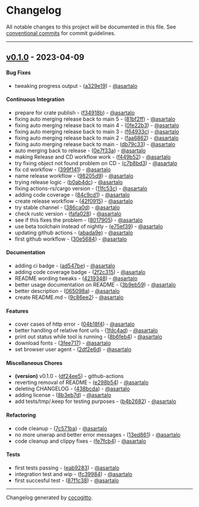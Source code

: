 # Changelog
All notable changes to this project will be documented in this file. See [conventional commits](https://www.conventionalcommits.org/) for commit guidelines.

- - -
## [v0.1.0](https://github.com/asartalo/shfonts/compare/30d141df2fa6281aea72669bf4b889d42587428a..v0.1.0) - 2023-04-09
#### Bug Fixes
- tweaking progress output - ([a329e19](https://github.com/asartalo/shfonts/commit/a329e191157bda277a491e969a498652a602a1ec)) - [@asartalo](https://github.com/asartalo)
#### Continuous Integration
- prepare for crate publish - ([f34918b](https://github.com/asartalo/shfonts/commit/f34918b50853c9d7829b1c01386c8540e5143b81)) - [@asartalo](https://github.com/asartalo)
- fixing auto merging release back to main 5 - ([81bf2ff](https://github.com/asartalo/shfonts/commit/81bf2ff4332dcfff491645456b1d4d9c77e137f7)) - [@asartalo](https://github.com/asartalo)
- fixing auto merging release back to main 4 - ([0fe22b3](https://github.com/asartalo/shfonts/commit/0fe22b33f5a9cf9afcdf68d5a8c8d6117f48f6b0)) - [@asartalo](https://github.com/asartalo)
- fixing auto merging release back to main 3 - ([f64933c](https://github.com/asartalo/shfonts/commit/f64933cc801657e80fc3687a275acc7cdc92f172)) - [@asartalo](https://github.com/asartalo)
- fixing auto merging release back to main 2 - ([faa6862](https://github.com/asartalo/shfonts/commit/faa6862ba8d6de617626a14955d46d580baf2fa3)) - [@asartalo](https://github.com/asartalo)
- fixing auto merging release back to main - ([db79c33](https://github.com/asartalo/shfonts/commit/db79c339f17c84e71767d716cc155dd272210953)) - [@asartalo](https://github.com/asartalo)
- auto merging back to release - ([0e7f33a](https://github.com/asartalo/shfonts/commit/0e7f33a6e31ed3e668bdda16e6db4737da044093)) - [@asartalo](https://github.com/asartalo)
- making Release and CD workflow work - ([f449b52](https://github.com/asartalo/shfonts/commit/f449b5238740b7f6f631721d06288087f584fbe7)) - [@asartalo](https://github.com/asartalo)
- try fixing object not found problem on CD - ([c7b8bd3](https://github.com/asartalo/shfonts/commit/c7b8bd343403cb6ab6a21502a9b8945b5f82ed9e)) - [@asartalo](https://github.com/asartalo)
- fix cd workflow - ([399f141](https://github.com/asartalo/shfonts/commit/399f1412e3bf3354d5313993ae495e664e2fd286)) - [@asartalo](https://github.com/asartalo)
- name release workflow - ([98205d9](https://github.com/asartalo/shfonts/commit/98205d99c421a168c9d6ce89d47b86e7d42fd34e)) - [@asartalo](https://github.com/asartalo)
- trying release logic - ([b0ab4dc](https://github.com/asartalo/shfonts/commit/b0ab4dcb6e2f785c9d06852b6e1e6d894c24c9be)) - [@asartalo](https://github.com/asartalo)
- fixing actions-rs/cargo version - ([11fc53c](https://github.com/asartalo/shfonts/commit/11fc53c4de415546e69951964ea1c65398b2f15f)) - [@asartalo](https://github.com/asartalo)
- adding code coverage - ([84c9cd1](https://github.com/asartalo/shfonts/commit/84c9cd1eccdfa668aa7e3ac08a3c3b3e5800267a)) - [@asartalo](https://github.com/asartalo)
- create release workflow - ([42f0915](https://github.com/asartalo/shfonts/commit/42f0915b5fa671f6b2d5b1cda1e575ecc2e84061)) - [@asartalo](https://github.com/asartalo)
- try stable channel - ([386ca0d](https://github.com/asartalo/shfonts/commit/386ca0d0054393731e6993c6ccc7ba09fb82e243)) - [@asartalo](https://github.com/asartalo)
- check rustc version - ([fafa028](https://github.com/asartalo/shfonts/commit/fafa028460c9f9bc067ca8bd3284f90c1a1646e1)) - [@asartalo](https://github.com/asartalo)
- see if this fixes the problem - ([8017905](https://github.com/asartalo/shfonts/commit/8017905098a22835aca0267931bccd5a3d6cc72c)) - [@asartalo](https://github.com/asartalo)
- use beta toolchain instead of nightly - ([e75ef39](https://github.com/asartalo/shfonts/commit/e75ef390a9cd70743ba97f44b155e0949be585c7)) - [@asartalo](https://github.com/asartalo)
- updating github actions - ([abada9e](https://github.com/asartalo/shfonts/commit/abada9e8c9c32eb8a585cc0bf872958193c5c41f)) - [@asartalo](https://github.com/asartalo)
- first github workflow - ([30e5684](https://github.com/asartalo/shfonts/commit/30e56849e110cc0538609d2ec0ecf77ea8ec22b3)) - [@asartalo](https://github.com/asartalo)
#### Documentation
- adding ci badge - ([ad547be](https://github.com/asartalo/shfonts/commit/ad547beb3255d40b2d31b56bdc041232df3dcab0)) - [@asartalo](https://github.com/asartalo)
- adding code coverage badge - ([2f2c315](https://github.com/asartalo/shfonts/commit/2f2c31555890bc9924f52bb578457b4cd5813e48)) - [@asartalo](https://github.com/asartalo)
- README wording tweaks - ([4219348](https://github.com/asartalo/shfonts/commit/4219348d367ee5f652be71a39dc0144bc6e22d57)) - [@asartalo](https://github.com/asartalo)
- better usage documentation on README - ([3b9eb59](https://github.com/asartalo/shfonts/commit/3b9eb59263b86f06cec9f9f2f501a23805989cc8)) - [@asartalo](https://github.com/asartalo)
- better description - ([065098a](https://github.com/asartalo/shfonts/commit/065098aafdd7063025641c5d8bb037bf4598cb85)) - [@asartalo](https://github.com/asartalo)
- create README.md - ([9c86ee2](https://github.com/asartalo/shfonts/commit/9c86ee23b4b333654a8192265e541c71d39c8039)) - [@asartalo](https://github.com/asartalo)
#### Features
- cover cases of http error - ([04b18f4](https://github.com/asartalo/shfonts/commit/04b18f4479104a8ad22f4a52acf589bb8f0db3cf)) - [@asartalo](https://github.com/asartalo)
- better handling of relative font urls - ([1fdc4ad](https://github.com/asartalo/shfonts/commit/1fdc4ad8edba81c27dbb957388c7e6d82507aa2d)) - [@asartalo](https://github.com/asartalo)
- print out status while tool is running - ([8b6feb4](https://github.com/asartalo/shfonts/commit/8b6feb4e9829643ed6dc1764decc68bea305453e)) - [@asartalo](https://github.com/asartalo)
- download fonts - ([3fee717](https://github.com/asartalo/shfonts/commit/3fee7172f215b4b83a8a4234cd517136b78bb91a)) - [@asartalo](https://github.com/asartalo)
- set browser user agent - ([2df2e6d](https://github.com/asartalo/shfonts/commit/2df2e6d959fd38381fffe75e61516eb07030d57a)) - [@asartalo](https://github.com/asartalo)
#### Miscellaneous Chores
- **(version)** v0.1.0 - ([df24ee5](https://github.com/asartalo/shfonts/commit/df24ee53f14f5e8eeec3bd155134ded845560e21)) - github-actions
- reverting removal of README - ([e298b54](https://github.com/asartalo/shfonts/commit/e298b5464ad7c1650f3646472f07fc0756aaca0e)) - [@asartalo](https://github.com/asartalo)
- deleting CHANGELOG - ([438bcda](https://github.com/asartalo/shfonts/commit/438bcda74ec48ee64e9a0308fbbf3cc1cf0a2d80)) - [@asartalo](https://github.com/asartalo)
- adding license - ([8b3eb7d](https://github.com/asartalo/shfonts/commit/8b3eb7de186029aa60a82bc438672823ac170249)) - [@asartalo](https://github.com/asartalo)
- add tests/tmp/.keep for testing purposes - ([b4b2682](https://github.com/asartalo/shfonts/commit/b4b26823fcc30a9fa030d522bc9df56455434d4a)) - [@asartalo](https://github.com/asartalo)
#### Refactoring
- code cleanup - ([7c571ba](https://github.com/asartalo/shfonts/commit/7c571ba99d1abf26a3a8e6bfe7b44d1c1abb3be9)) - [@asartalo](https://github.com/asartalo)
- no more unwrap and better error messages - ([13ed861](https://github.com/asartalo/shfonts/commit/13ed861c735510450a8b14000360e1d057016f5e)) - [@asartalo](https://github.com/asartalo)
- code cleanup and clippy fixes - ([fe7fcb4](https://github.com/asartalo/shfonts/commit/fe7fcb4f9696163aac276cbc3c967189089843b2)) - [@asartalo](https://github.com/asartalo)
#### Tests
- first tests passing - ([eab9283](https://github.com/asartalo/shfonts/commit/eab9283b26e5c013433392785ec6d2eaabc6586d)) - [@asartalo](https://github.com/asartalo)
- integration test and wip - ([fc39984](https://github.com/asartalo/shfonts/commit/fc3998452806b1b8cf7402b98edf76f9ea019e92)) - [@asartalo](https://github.com/asartalo)
- first succesful test - ([87f1c38](https://github.com/asartalo/shfonts/commit/87f1c387d1775dee78c0b8d1a7502d2dd8a1f1a9)) - [@asartalo](https://github.com/asartalo)
- - -

Changelog generated by [cocogitto](https://github.com/cocogitto/cocogitto).